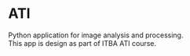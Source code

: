 # ATI
Python application for image analysis and processing. \
This app is design as part of ITBA ATI course.
